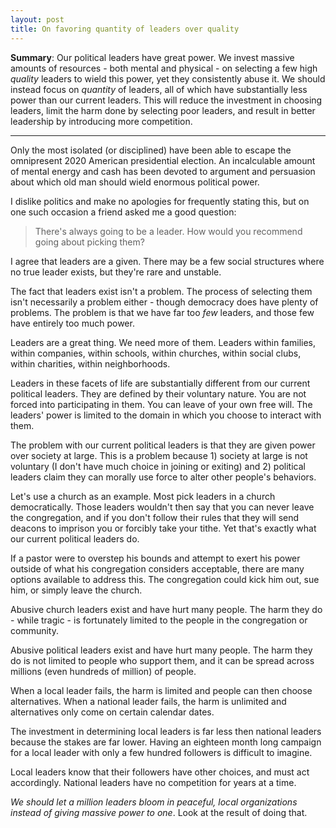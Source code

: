 ```yaml
---
layout: post
title: On favoring quantity of leaders over quality
---
```


**Summary**: Our political leaders have great power. We invest massive amounts of resources - both mental and physical - on selecting a few high _quality_ leaders to wield this power, yet they consistently abuse it. We should instead focus on _quantity_ of leaders, all of which have substantially less power than our current leaders. This will reduce the investment in choosing leaders, limit the harm done by selecting poor leaders, and result in better leadership by introducing more competition.

---

Only the most isolated (or disciplined) have been able to escape the omnipresent 2020 American presidential election. An incalculable amount of mental energy and cash has been devoted to argument and persuasion about which old man should wield enormous political power.

I dislike politics and make no apologies for frequently stating this, but on one such occasion a friend asked me a good question:

>There's always going to be a leader. How would you recommend going about picking them?

I agree that leaders are a given. There may be a few social structures where no true leader exists, but they're rare and unstable.

The fact that leaders exist isn't a problem. The process of selecting them isn't necessarily a problem either - though democracy does have plenty of problems. The problem is that we have far too _few_ leaders, and those few have entirely too much power.

Leaders are a great thing. We need more of them. Leaders within families, within companies, within schools, within churches, within social clubs, within charities, within neighborhoods.

Leaders in these facets of life are substantially different from our current political leaders. They are defined by their voluntary nature. You are not forced into participating in them. You can leave of your own free will. The leaders' power is limited to the domain in which you choose to interact with them.

The problem with our current political leaders is that they are given power over society at large. This is a problem because 1) society at large is not voluntary (I don't have much choice in joining or exiting) and 2) political leaders claim they can morally use force to alter other people's behaviors.

Let's use a church as an example. Most pick leaders in a church democratically. Those leaders wouldn't then say that you can never leave the congregation, and if you don't follow their rules that they will send deacons to imprison you or forcibly take your tithe. Yet that's exactly what our current political leaders do.

If a pastor were to overstep his bounds and attempt to exert his power outside of what his congregation considers acceptable, there are many options available to address this. The congregation could kick him out, sue him, or simply leave the church.

Abusive church leaders exist and have hurt many people. The harm they do - while tragic - is fortunately limited to the people in the congregation or community.

Abusive political leaders exist and have hurt many people. The harm they do is not limited to people who support them, and it can be spread across millions (even hundreds of million) of people.

When a local leader fails, the harm is limited and people can then choose alternatives. When a national leader fails, the harm is unlimited and alternatives only come on certain calendar dates.

The investment in determining local leaders is far less then national leaders because the stakes are far lower. Having an eighteen month long campaign for a local leader with only a few hundred followers is difficult to imagine.

Local leaders know that their followers have other choices, and must act accordingly. National leaders have no competition for years at a time.

_We should let a million leaders bloom in peaceful, local organizations instead of giving massive power to one_. Look at the result of doing that.
